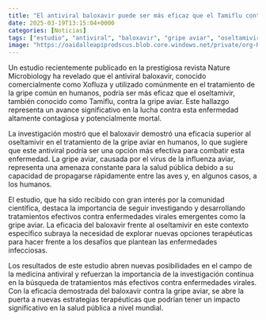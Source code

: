 ```yaml
---
title: "El antiviral baloxavir puede ser más eficaz que el Tamiflu contra la gripe aviar en humanos"
date: 2025-03-19T13:15:04+0000
categories: [Noticias]
tags: ["estudio", "antiviral", "baloxavir", "gripe aviar", "oseltamivir", "tratamiento", "enfermedades virales"]
image: "https://oaidalleapiprodscus.blob.core.windows.net/private/org-HKmKxpuNw3Y88lm4EBrIPq0n/user-ZwiCXOggLL8ZNNKE2g7rXFmV/img-XobWHvKzMnuie4TSfzwrwCas.png?st=2025-03-19T12%3A15%3A04Z&se=2025-03-19T14%3A15%3A04Z&sp=r&sv=2024-08-04&sr=b&rscd=inline&rsct=image/png&skoid=d505667d-d6c1-4a0a-bac7-5c84a87759f8&sktid=a48cca56-e6da-484e-a814-9c849652bcb3&skt=2025-03-19T07%3A32%3A39Z&ske=2025-03-20T07%3A32%3A39Z&sks=b&skv=2024-08-04&sig=SeHf0ZhlNUdBLa7oa8Qh06JaQqnVpmM%2BiRgWF5v7FJk%3D"
---
```


Un estudio recientemente publicado en la prestigiosa revista Nature Microbiology ha revelado que el antiviral baloxavir, conocido comercialmente como Xofluza y utilizado comúnmente en el tratamiento de la gripe común en humanos, podría ser más eficaz que el oseltamivir, también conocido como Tamiflu, contra la gripe aviar. Este hallazgo representa un avance significativo en la lucha contra esta enfermedad altamente contagiosa y potencialmente mortal.

La investigación mostró que el baloxavir demostró una eficacia superior al oseltamivir en el tratamiento de la gripe aviar en humanos, lo que sugiere que este antiviral podría ser una opción más efectiva para combatir esta enfermedad. La gripe aviar, causada por el virus de la influenza aviar, representa una amenaza constante para la salud pública debido a su capacidad de propagarse rápidamente entre las aves y, en algunos casos, a los humanos.

El estudio, que ha sido recibido con gran interés por la comunidad científica, destaca la importancia de seguir investigando y desarrollando tratamientos efectivos contra enfermedades virales emergentes como la gripe aviar. La eficacia del baloxavir frente al oseltamivir en este contexto específico subraya la necesidad de explorar nuevas opciones terapéuticas para hacer frente a los desafíos que plantean las enfermedades infecciosas.

Los resultados de este estudio abren nuevas posibilidades en el campo de la medicina antiviral y refuerzan la importancia de la investigación continua en la búsqueda de tratamientos más efectivos contra enfermedades virales. Con la eficacia demostrada del baloxavir contra la gripe aviar, se abre la puerta a nuevas estrategias terapéuticas que podrían tener un impacto significativo en la salud pública a nivel mundial.
    